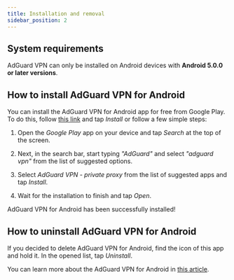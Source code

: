 ```yaml
---
title: Installation and removal
sidebar_position: 2
---
```


## System requirements

AdGuard VPN can only be installed on Android devices with **Android 5.0.0 or later versions**.

## How to install AdGuard VPN for Android

You can install the AdGuard VPN for Android app for free from Google Play. To do this, follow [this link](https://play.google.com/store/apps/details?id=com.adguard.vpn) and tap *Install* or follow a few simple steps:

1. Open the *Google Play* app on your device and tap *Search* at the top of the screen.

2. Next, in the search bar, start typing *"AdGuard"* and select *"adguard vpn"* from the list of suggested options.

3. Select *AdGuard VPN - private proxy* from the list of suggested apps and tap *Install*.

4. Wait for the installation to finish and tap *Open*.

AdGuard VPN for Android has been successfully installed!

## How to uninstall AdGuard VPN for Android

If you decided to delete AdGuard VPN for Android, find the icon of this app and hold it. In the opened list, tap *Uninstall*.

You can learn more about the AdGuard VPN for Android in [this article](/adguard-vpn-for-android/overview).
